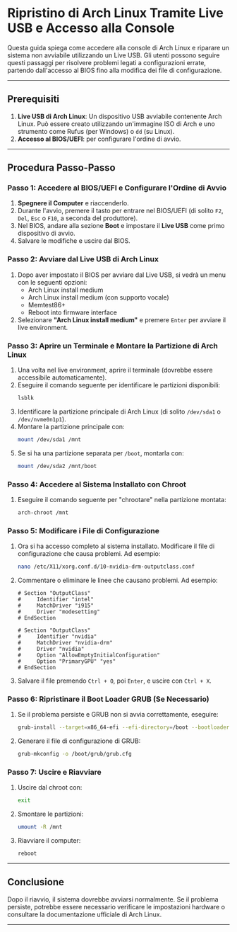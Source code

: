 
# Ripristino di Arch Linux Tramite Live USB e Accesso alla Console

Questa guida spiega come accedere alla console di Arch Linux e riparare un sistema non avviabile utilizzando un Live USB. Gli utenti possono seguire questi passaggi per risolvere problemi legati a configurazioni errate, partendo dall'accesso al BIOS fino alla modifica dei file di configurazione.

---

## Prerequisiti

1. **Live USB di Arch Linux**: Un dispositivo USB avviabile contenente Arch Linux. Può essere creato utilizzando un'immagine ISO di Arch e uno strumento come Rufus (per Windows) o `dd` (su Linux).
2. **Accesso al BIOS/UEFI**: per configurare l'ordine di avvio.

---

## Procedura Passo-Passo

### Passo 1: Accedere al BIOS/UEFI e Configurare l'Ordine di Avvio

1. **Spegnere il Computer** e riaccenderlo.
2. Durante l'avvio, premere il tasto per entrare nel BIOS/UEFI (di solito `F2`, `Del`, `Esc` o `F10`, a seconda del produttore).
3. Nel BIOS, andare alla sezione **Boot** e impostare il **Live USB** come primo dispositivo di avvio.
4. Salvare le modifiche e uscire dal BIOS.

### Passo 2: Avviare dal Live USB di Arch Linux

1. Dopo aver impostato il BIOS per avviare dal Live USB, si vedrà un menu con le seguenti opzioni:
   - Arch Linux install medium
   - Arch Linux install medium (con supporto vocale)
   - Memtest86+
   - Reboot into firmware interface
2. Selezionare **"Arch Linux install medium"** e premere `Enter` per avviare il live environment.

### Passo 3: Aprire un Terminale e Montare la Partizione di Arch Linux

1. Una volta nel live environment, aprire il terminale (dovrebbe essere accessibile automaticamente).
2. Eseguire il comando seguente per identificare le partizioni disponibili:
   ```bash
   lsblk
   ```
3. Identificare la partizione principale di Arch Linux (di solito `/dev/sda1` o `/dev/nvme0n1p1`).
4. Montare la partizione principale con:
   ```bash
   mount /dev/sda1 /mnt
   ```
5. Se si ha una partizione separata per `/boot`, montarla con:
   ```bash
   mount /dev/sda2 /mnt/boot
   ```

### Passo 4: Accedere al Sistema Installato con Chroot

1. Eseguire il comando seguente per "chrootare" nella partizione montata:
   ```bash
   arch-chroot /mnt
   ```

### Passo 5: Modificare i File di Configurazione

1. Ora si ha accesso completo al sistema installato. Modificare il file di configurazione che causa problemi. Ad esempio:
   ```bash
   nano /etc/X11/xorg.conf.d/10-nvidia-drm-outputclass.conf
   ```
2. Commentare o eliminare le linee che causano problemi. Ad esempio:
   ```plaintext
   # Section "OutputClass"
   #     Identifier "intel"
   #     MatchDriver "i915"
   #     Driver "modesetting"
   # EndSection
   
   # Section "OutputClass"
   #     Identifier "nvidia"
   #     MatchDriver "nvidia-drm"
   #     Driver "nvidia"
   #     Option "AllowEmptyInitialConfiguration"
   #     Option "PrimaryGPU" "yes"
   # EndSection
   ```
3. Salvare il file premendo `Ctrl + O`, poi `Enter`, e uscire con `Ctrl + X`.

### Passo 6: Ripristinare il Boot Loader GRUB (Se Necessario)

1. Se il problema persiste e GRUB non si avvia correttamente, eseguire:
   ```bash
   grub-install --target=x86_64-efi --efi-directory=/boot --bootloader-id=ArchLinux
   ```
2. Generare il file di configurazione di GRUB:
   ```bash
   grub-mkconfig -o /boot/grub/grub.cfg
   ```

### Passo 7: Uscire e Riavviare

1. Uscire dal chroot con:
   ```bash
   exit
   ```
2. Smontare le partizioni:
   ```bash
   umount -R /mnt
   ```
3. Riavviare il computer:
   ```bash
   reboot
   ```

---

## Conclusione

Dopo il riavvio, il sistema dovrebbe avviarsi normalmente. Se il problema persiste, potrebbe essere necessario verificare le impostazioni hardware o consultare la documentazione ufficiale di Arch Linux.

---
